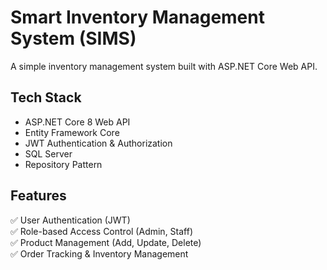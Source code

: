# Smart Inventory Management System (SIMS)
A simple inventory management system built with ASP.NET Core Web API.

## Tech Stack
- ASP.NET Core 8 Web API
- Entity Framework Core
- JWT Authentication & Authorization
- SQL Server
- Repository Pattern

## Features
✅ User Authentication (JWT)  
✅ Role-based Access Control (Admin, Staff)  
✅ Product Management (Add, Update, Delete)  
✅ Order Tracking & Inventory Management  

